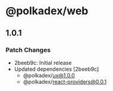 # @polkadex/web

## 1.0.1

### Patch Changes

- 2beeb9c: Initial release
- Updated dependencies [2beeb9c]
  - @polkadex/ux@1.0.0
  - @polkadex/react-providers@0.0.1

